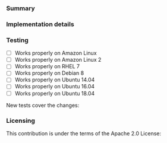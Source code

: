 <!--
Please make sure you've read and understood our contributing guidelines;
https://github.com/awslabs/ecs-logs-collector/blob/master/CONTRIBUTING.md

Please provide the following information:
-->

### Summary
<!-- What does this pull request do? -->

### Implementation details
<!-- How are the changes implemented? -->

### Testing
<!-- How was this tested? -->
- [ ] Works properly on Amazon Linux
- [ ] Works properly on Amazon Linux 2
- [ ] Works properly on RHEL 7
- [ ] Works properly on Debian 8
- [ ] Works properly on Ubuntu 14.04
- [ ] Works properly on Ubuntu 16.04
- [ ] Works properly on Ubuntu 18.04

New tests cover the changes: <!-- yes|no -->

### Licensing
<!--
Please confirm that this contribution is under the terms of the Apache 2.0
License.
-->
This contribution is under the terms of the Apache 2.0 License: <!-- yes -->
